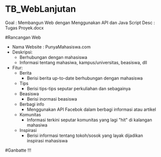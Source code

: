 # TB_WebLanjutan
Goal : Membangun Web dengan Menggunakan API dan Java Script
Desc : Tugas Proyek.docx

#Rancangan Web
- Nama Website : PunyaMahasiswa.com
- Deskripsi:
  - Berhubungan dengan mahasiswa
  - Informasi tentang mahasiwa, kampus/universitas, beasiswa, dll
- Fitur:
  - Berita
    - Berisi berita up-to-date berhubungan dengan mahasiswa
  - Tips
    - Berisi tips-tips seputar perkuliahan dan sebagainya
  - Beasiswa
    - Berisi inormasi beasiswa
  - Berbagi info
    - Menggunakan API Facebok dalam berbagi informasi atau artikel
  - Komunitas
    - Informasi terkini seputar komunitas yang lagi "hit" di kalangan mahasiwa
  - Inspirasi
    - Berisi informasi tentang tokoh/sosok yang layak dijadikan inspirasi mahasiswa 

#Ganbatte !!!
